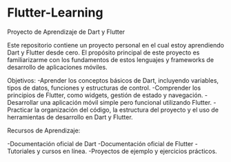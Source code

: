 # Flutter-Learning

Proyecto de Aprendizaje de Dart y Flutter

Este repositorio contiene un proyecto personal en el cual estoy aprendiendo Dart y Flutter desde cero. El propósito principal de este proyecto es familiarizarme con los fundamentos de estos lenguajes y frameworks de desarrollo de aplicaciones móviles.

Objetivos:
-Aprender los conceptos básicos de Dart, incluyendo variables, tipos de datos, funciones y estructuras de control.
-Comprender los principios de Flutter, como widgets, gestión de estado y navegación.
-Desarrollar una aplicación móvil simple pero funcional utilizando Flutter.
-Practicar la organización del código, la estructura del proyecto y el uso de herramientas de desarrollo en Dart y Flutter.

Recursos de Aprendizaje: 

-Documentación oficial de Dart
-Documentación oficial de Flutter
-Tutoriales y cursos en línea.
-Proyectos de ejemplo y ejercicios prácticos.
